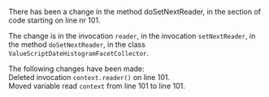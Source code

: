 There has been a change in the method doSetNextReader, in the section of code starting on line nr 101.
  
The change is in the invocation ```reader```, in the invocation ```setNextReader```, in the method ```doSetNextReader```, in the class ```ValueScriptDateHistogramFacetCollector```.
  
The following changes have been made:  
Deleted invocation ```context.reader()``` on line 101.  
Moved variable read ```context``` from line 101 to line 101.  
